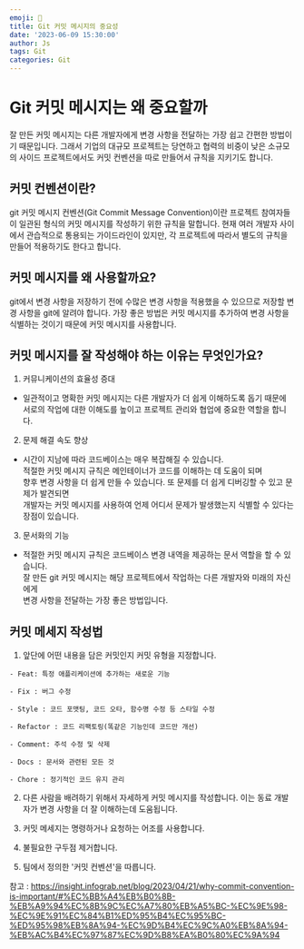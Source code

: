 ```yaml
---
emoji: 📝
title: Git 커밋 메시지의 중요성
date: '2023-06-09 15:30:00'
author: Js 
tags: Git 
categories: Git
---
```


# Git 커밋 메시지는 왜 중요할까
잘 만든 커밋 메시지는 다른 개발자에게 변경 사항을 전달하는 
가장 쉽고 간편한 방법이기 때문입니다. 그래서 기업의 대규모 프로젝트는 
당연하고 협력의 비중이 낮은 소규모의 사이드 프로젝트에서도 
커밋 컨벤션을 따로 만들어서 규칙을 지키기도 합니다.

## 커밋 컨벤션이란?
git 커밋 메시지 컨벤션(Git Commit Message Convention)이란 
프로젝트 참여자들이 일관된 형식의 커밋 메시지를 작성하기 위한 규칙을 말합니다. 
현재 여러 개발자 사이에서 관습적으로 통용되는 가이드라인이 있지만, 
각 프로젝트에 따라서 별도의 규칙을 만들어 적용하기도 한다고 합니다.

## 커밋 메시지를 왜 사용할까요?
git에서 변경 사항을 저장하기 전에 수많은 변경 사항을 적용했을 수 있으므로 
저장할 변경 사항을 git에 알려야 합니다. 가장 좋은 방법은 커밋 메시지를 추가하여 
변경 사항을 식별하는 것이기 때문에 커밋 메시지를 사용합니다.

## 커밋 메시지를 잘 작성해야 하는 이유는 무엇인가요?

1. 커뮤니케이션의 효율성 증대    
+ 일관적이고 명확한 커밋 메시지는 다른 개발자가 더 쉽게 이해하도록 돕기 때문에    
  서로의 작업에 대한 이해도를 높이고 프로젝트 관리와 협업에 중요한 역할을 합니다.

2. 문제 해결 속도 향상      
+ 시간이 지남에 따라 코드베이스는 매우 복잡해질 수 있습니다.   
  적절한 커밋 메시지 규칙은 메인테이너가 코드를 이해하는 데 도움이 되며    
  향후 변경 사항을 더 쉽게 만들 수 있습니다. 또 문제를 더 쉽게 디버깅할 수 있고 문제가 발견되면    
  개발자는 커밋 메시지를 사용하여 언제 어디서 문제가 발생했는지 식별할 수 있다는 장점이 있습니다.

3. 문서화의 기능   
+ 적절한 커밋 메시지 규칙은 코드베이스 변경 내역을 제공하는 문서 역할을 할 수 있습니다.    
  잘 만든 git 커밋 메시지는 해당 프로젝트에서 작업하는 다른 개발자와 미래의 자신에게     
  변경 사항을 전달하는 가장 좋은 방법입니다.  

## 커밋 메세지 작성법

1. 앞단에 어떤 내용을 담은 커밋인지 커밋 유형을 지정합니다.
   
``` 
- Feat: 특정 애플리케이션에 추가하는 새로운 기능

- Fix : 버그 수정

- Style : 코드 포맷팅, 코드 오타, 함수명 수정 등 스타일 수정

- Refactor : 코드 리팩토링(똑같은 기능인데 코드만 개선)

- Comment: 주석 수정 및 삭제

- Docs : 문서와 관련된 모든 것

- Chore : 정기적인 코드 유지 관리
``` 
2. 다른 사람을 배려하기 위해서 자세하게 커밋 메시지를 작성합니다. 이는 동료 개발자가 변경 사항을 더 잘 이해하는데 도움됩니다.

3. 커밋 메세지는 명령하거나 요청하는 어조를 사용합니다.

4. 불필요한 구두점 제거합니다.

5. 팀에서 정의한 '커밋 컨벤션'을 따릅니다.

참고 : <https://insight.infograb.net/blog/2023/04/21/why-commit-convention-is-important/#%EC%BB%A4%EB%B0%8B-%EB%A9%94%EC%8B%9C%EC%A7%80%EB%A5%BC-%EC%9E%98-%EC%9E%91%EC%84%B1%ED%95%B4%EC%95%BC-%ED%95%98%EB%8A%94-%EC%9D%B4%EC%9C%A0%EB%8A%94-%EB%AC%B4%EC%97%87%EC%9D%B8%EA%B0%80%EC%9A%94>